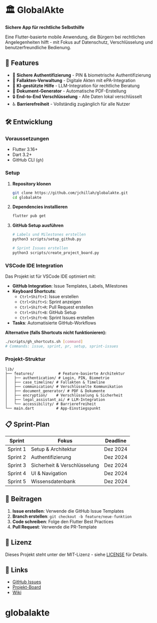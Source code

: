 # 🏛️ GlobalAkte

**Sichere App für rechtliche Selbsthilfe**

Eine Flutter-basierte mobile Anwendung, die Bürgern bei rechtlichen Angelegenheiten hilft - mit Fokus auf Datenschutz, Verschlüsselung und benutzerfreundliche Bedienung.

## 🚀 Features

- 🔐 **Sichere Authentifizierung** - PIN & biometrische Authentifizierung
- 📁 **Fallakten-Verwaltung** - Digitale Akten mit ePA-Integration
- 🤖 **KI-gestützte Hilfe** - LLM-Integration für rechtliche Beratung
- 📄 **Dokument-Generator** - Automatische PDF-Erstellung
- 🔒 **End-to-End Verschlüsselung** - Alle Daten lokal verschlüsselt
- ♿ **Barrierefreiheit** - Vollständig zugänglich für alle Nutzer

## 🛠️ Entwicklung

### Voraussetzungen

- Flutter 3.16+
- Dart 3.2+
- GitHub CLI (`gh`)

### Setup

1. **Repository klonen**

   ```bash
   git clone https://github.com/jchillah/globalakte.git
   cd globalakte
   ```

2. **Dependencies installieren**

   ```bash
   flutter pub get
   ```

3. **GitHub Setup ausführen**

   ```bash
   # Labels und Milestones erstellen
   python3 scripts/setup_github.py

   # Sprint Issues erstellen
   python3 scripts/create_project_board.py
   ```

### VSCode IDE Integration

Das Projekt ist für VSCode IDE optimiert mit:

- **GitHub Integration**: Issue Templates, Labels, Milestones
- **Keyboard Shortcuts**:
  - `Ctrl+Shift+I`: Issue erstellen
  - `Ctrl+Shift+S`: Sprint anzeigen
  - `Ctrl+Shift+R`: Pull Request erstellen
  - `Ctrl+Shift+B`: GitHub Setup
  - `Ctrl+Shift+N`: Sprint Issues erstellen
- **Tasks**: Automatisierte GitHub-Workflows

**Alternative (falls Shortcuts nicht funktionieren):**

```bash
./scripts/gh_shortcuts.sh [command]
# Commands: issue, sprint, pr, setup, sprint-issues
```

### Projekt-Struktur

```
lib/
├── features/           # Feature-basierte Architektur
│   ├── authentication/ # Login, PIN, Biometrie
│   ├── case_timeline/ # Fallakten & Timeline
│   ├── communication/ # Verschlüsselte Kommunikation
│   ├── document_generator/ # PDF & Dokumente
│   ├── encryption/    # Verschlüsselung & Sicherheit
│   ├── legal_assistant_ai/ # LLM-Integration
│   └── accessibility/ # Barrierefreiheit
└── main.dart          # App-Einstiegspunkt
```

## 📋 Sprint-Plan

| Sprint   | Fokus                        | Deadline |
| -------- | ---------------------------- | -------- |
| Sprint 1 | Setup & Architektur          | Dez 2024 |
| Sprint 2 | Authentifizierung            | Dez 2024 |
| Sprint 3 | Sicherheit & Verschlüsselung | Dez 2024 |
| Sprint 4 | UI & Navigation              | Dez 2024 |
| Sprint 5 | Wissensdatenbank             | Dez 2024 |

## 🤝 Beitragen

1. **Issue erstellen**: Verwende die GitHub Issue Templates
2. **Branch erstellen**: `git checkout -b feature/neue-funktion`
3. **Code schreiben**: Folge den Flutter Best Practices
4. **Pull Request**: Verwende die PR-Template

## 📄 Lizenz

Dieses Projekt steht unter der MIT-Lizenz - siehe [LICENSE](LICENSE) für Details.

## 🔗 Links

- [GitHub Issues](https://github.com/jchillah/globalakte/issues)
- [Projekt-Board](https://github.com/jchillah/globalakte/projects)
- [Wiki](https://github.com/jchillah/globalakte/wiki)

# globalakte
